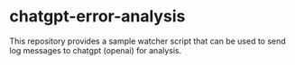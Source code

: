 # chatgpt-error-analysis
This repository provides a sample watcher script that can be used to send log messages to chatgpt  (openai) for analysis. 
